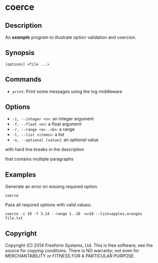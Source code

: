 coerce
======

## Description

An ***example*** program to illustrate option validation and coercion.

## Synopsis

```
[options] <file ...>
```

## Commands

* `print`: Print some messages using the log middleware

## Options

* `-i, --integer <n>`: an integer argument
* `-f, --float <n>`: a float argument
* `-r, --range <a>..<b>`: a range
* `-l, --list <items>`: a list
* `-o, --optional [value]`: an *optional* value

with hard line breaks in the description

that contains multiple paragraphs

## Examples

Generate an error on missing required option.

```
coerce
```

Pass all required options with valid values:

```
coerce -i 10 -f 3.14 --range 1..10 -o=10 --list=apples,oranges file.txt
```

## Copyright

Copyright (C) 2014 Freeform Systems, Ltd.
This is free software; see the source for copying conditions. There is NO warranty; not even for MERCHANTABILITY or FITNESS FOR A PARTICULAR PURPOSE.
